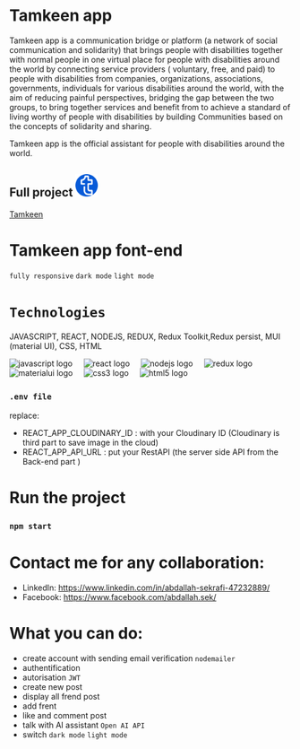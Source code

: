 # Tamkeen app

Tamkeen app is a communication bridge or platform (a network of social communication and solidarity) that brings people with disabilities together with normal people in one virtual place for people with disabilities around the world by connecting service providers ( voluntary, free, and paid) to people with disabilities from companies, organizations, associations, governments, individuals for various disabilities around the world, with the aim of reducing painful perspectives, bridging the gap between the two groups, to bring together services and benefit from to achieve a standard of living worthy of people with disabilities by building Communities based on the concepts of solidarity and sharing.

Tamkeen app is the official assistant for people with disabilities around the world.

## Full project <img src="public/tamkeen.png" width="40">

[Tamkeen](https://github.com/abdallahsekrafi/tamkeen)

# Tamkeen app font-end 
`fully responsive` 
`dark mode` 
`light mode`

# `Technologies`

JAVASCRIPT, REACT, NODEJS, REDUX, Redux Toolkit,Redux persist, MUI (material UI), CSS, HTML

<div align="left">
  <img src="https://cdn.simpleicons.org/javascript/F7DF1E" height="40" alt="javascript logo"  />
  <img width="12" />
  <img src="https://skillicons.dev/icons?i=react" height="40" alt="react logo"  />
  <img width="12" />
  <img src="https://cdn.simpleicons.org/nodedotjs/339933" height="40" alt="nodejs logo"  />
  <img width="12" />
  <img src="https://skillicons.dev/icons?i=redux" height="40" alt="redux logo"  />
  <img width="12" />
  <img src="https://skillicons.dev/icons?i=materialui" height="40" alt="materialui logo"  />
  <img width="12" />
  <img src="https://skillicons.dev/icons?i=css" height="40" alt="css3 logo"  />
  <img width="12" />
  <img src="https://skillicons.dev/icons?i=html" height="40" alt="html5 logo"  />
</div>

### `.env file `

replace:

- REACT_APP_CLOUDINARY_ID : with your Cloudinary ID (Cloudinary is third part to save image in the cloud)
- REACT_APP_API_URL : put your RestAPI (the server side API from the Back-end part )

# Run the project

### `npm start`

# Contact me for any collaboration:

- LinkedIn: https://www.linkedin.com/in/abdallah-sekrafi-47232889/
- Facebook: https://www.facebook.com/abdallah.sek/

# What you can do:
- create account with sending email verification `nodemailer`
- authentification
- autorisation `JWT`
- create new post
- display all frend post
- add frent
- like and comment post
- talk with AI assistant `Open AI API`
- switch `dark mode` `light mode`
